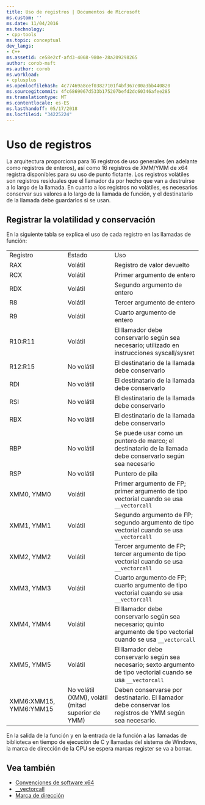 ```yaml
---
title: Uso de registros | Documentos de Microsoft
ms.custom: ''
ms.date: 11/04/2016
ms.technology:
- cpp-tools
ms.topic: conceptual
dev_langs:
- C++
ms.assetid: ce58e2cf-afd3-4068-980e-28a209298265
author: corob-msft
ms.author: corob
ms.workload:
- cplusplus
ms.openlocfilehash: 4c77469a8cef03827101f4bf367c00a3bb440820
ms.sourcegitcommit: 4fc6869067d533b175207befd2dc60346afee285
ms.translationtype: MT
ms.contentlocale: es-ES
ms.lasthandoff: 05/17/2018
ms.locfileid: "34225224"
---
```

# <a name="register-usage"></a>Uso de registros

La arquitectura proporciona para 16 registros de uso generales (en adelante como registros de enteros), así como 16 registros de XMM/YMM de x64 registra disponibles para su uso de punto flotante. Los registros volátiles son registros residuales que el llamador da por hecho que van a destruirse a lo largo de la llamada. En cuanto a los registros no volátiles, es necesarios conservar sus valores a lo largo de la llamada de función, y el destinatario de la llamada debe guardarlos si se usan.

## <a name="register-volatility-and-preservation"></a>Registrar la volatilidad y conservación

En la siguiente tabla se explica el uso de cada registro en las llamadas de función:

||||
|-|-|-|
|Registro|Estado|Uso|
|RAX|Volátil|Registro de valor devuelto|
|RCX|Volátil|Primer argumento de entero|
|RDX|Volátil|Segundo argumento de entero|
|R8|Volátil|Tercer argumento de entero|
|R9|Volátil|Cuarto argumento de entero|
|R10:R11|Volátil|El llamador debe conservarlo según sea necesario; utilizado en instrucciones syscall/sysret|
|R12:R15|No volátil|El destinatario de la llamada debe conservarlo|
|RDI|No volátil|El destinatario de la llamada debe conservarlo|
|RSI|No volátil|El destinatario de la llamada debe conservarlo|
|RBX|No volátil|El destinatario de la llamada debe conservarlo|
|RBP|No volátil|Se puede usar como un puntero de marco; el destinatario de la llamada debe conservarlo según sea necesario|
|RSP|No volátil|Puntero de pila|
|XMM0, YMM0|Volátil|Primer argumento de FP; primer argumento de tipo vectorial cuando se usa `__vectorcall`|
|XMM1, YMM1|Volátil|Segundo argumento de FP; segundo argumento de tipo vectorial cuando se usa `__vectorcall`|
|XMM2, YMM2|Volátil|Tercer argumento de FP; tercer argumento de tipo vectorial cuando se usa `__vectorcall`|
|XMM3, YMM3|Volátil|Cuarto argumento de FP; cuarto argumento de tipo vectorial cuando se usa `__vectorcall`|
|XMM4, YMM4|Volátil|El llamador debe conservarlo según sea necesario; quinto argumento de tipo vectorial cuando se usa `__vectorcall`|
|XMM5, YMM5|Volátil|El llamador debe conservarlo según sea necesario; sexto argumento de tipo vectorial cuando se usa `__vectorcall`|
|XMM6:XMM15, YMM6:YMM15|No volátil (XMM), volátil (mitad superior de YMM)|Deben conservarse por destinatario. El llamador debe conservar los registros de YMM según sea necesario.|

En la salida de la función y en la entrada de la función a las llamadas de biblioteca en tiempo de ejecución de C y llamadas del sistema de Windows, la marca de dirección de la CPU se espera marcas register se va a borrar.

## <a name="see-also"></a>Vea también

- [Convenciones de software x64](../build/x64-software-conventions.md)
- [__vectorcall](../cpp/vectorcall.md)
- [Marca de dirección](../c-runtime-library/direction-flag.md)
